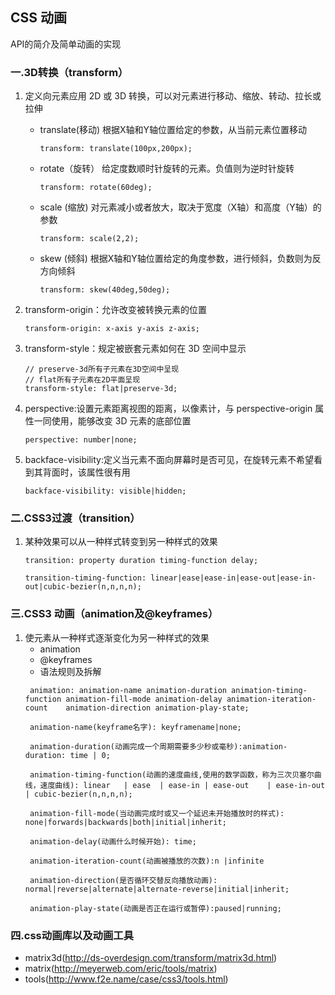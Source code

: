 ## CSS 动画

  API的简介及简单动画的实现

### 一.3D转换（transform）
1. 定义向元素应用 2D 或 3D 转换，可以对元素进行移动、缩放、转动、拉长或拉伸
    - translate(移动) 根据X轴和Y轴位置给定的参数，从当前元素位置移动
      ```
      transform: translate(100px,200px);
      ```
    - rotate（旋转） 给定度数顺时针旋转的元素。负值则为逆时针旋转
      ```
      transform: rotate(60deg);
      ```
    - scale (缩放) 对元素减小或者放大，取决于宽度（X轴）和高度（Y轴）的参数
      ```
      transform: scale(2,2);
      ```
    - skew (倾斜) 根据X轴和Y轴位置给定的角度参数，进行倾斜，负数则为反方向倾斜
      ```
      transform: skew(40deg,50deg);
      ```

2. transform-origin：允许改变被转换元素的位置
      ```
      transform-origin: x-axis y-axis z-axis;
      ```

3. transform-style：规定被嵌套元素如何在 3D 空间中显示
      ```
      // preserve-3d所有子元素在3D空间中呈现
      // flat所有子元素在2D平面呈现
      transform-style: flat|preserve-3d;
      ```

4. perspective:设置元素距离视图的距离，以像素计，与 perspective-origin 属性一同使用，能够改变 3D 元素的底部位置
      ```
      perspective: number|none;
      ``` 

5. backface-visibility:定义当元素不面向屏幕时是否可见，在旋转元素不希望看到其背面时，该属性很有用
      ```
      backface-visibility: visible|hidden;
      ```

### 二.CSS3过渡（transition）
1. 某种效果可以从一种样式转变到另一种样式的效果
   ```
   transition: property duration timing-function delay;
   ```
   ```
   transition-timing-function: linear|ease|ease-in|ease-out|ease-in-out|cubic-bezier(n,n,n,n);
   ```
### 三.CSS3 动画（animation及@keyframes）
1. 使元素从一种样式逐渐变化为另一种样式的效果
   - animation
   - @keyframes
   - 语法规则及拆解
   ```
    animation: animation-name animation-duration animation-timing-function animation-fill-mode animation-delay animation-iteration-count	animation-direction animation-play-state;

    animation-name(keyframe名字): keyframename|none;

    animation-duration(动画完成一个周期需要多少秒或毫秒):animation-duration: time | 0;

    animation-timing-function(动画的速度曲线,使用的数学函数，称为三次贝塞尔曲线，速度曲线): linear	| ease	| ease-in | ease-out	| ease-in-out	 | cubic-bezier(n,n,n,n);

    animation-fill-mode(当动画完成时或又一个延迟未开始播放时的样式): none|forwards|backwards|both|initial|inherit;

    animation-delay(动画什么时候开始): time;

    animation-iteration-count(动画被播放的次数):n |infinite

    animation-direction(是否循环交替反向播放动画): normal|reverse|alternate|alternate-reverse|initial|inherit;
    
    animation-play-state(动画是否正在运行或暂停):paused|running;
   ```
 
### 四.css动画库以及动画工具
   - matrix3d(http://ds-overdesign.com/transform/matrix3d.html)
   - matrix(http://meyerweb.com/eric/tools/matrix)
   - tools(http://www.f2e.name/case/css3/tools.html)

  